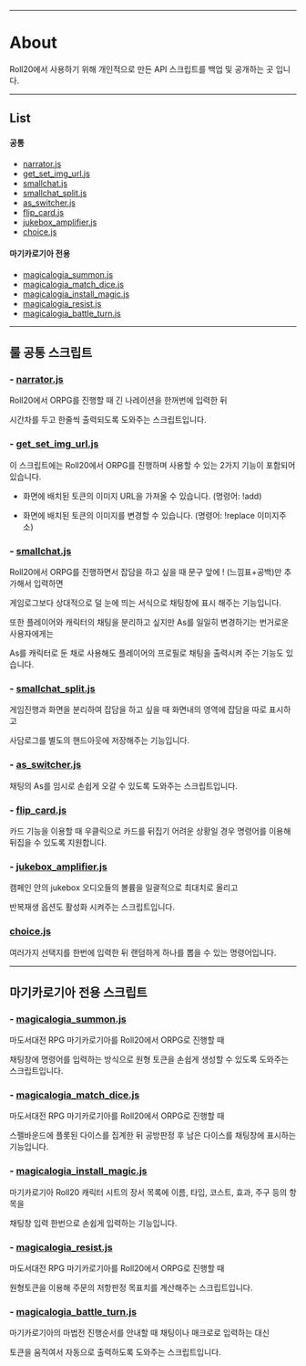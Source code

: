 - - -
# About
Roll20에서 사용하기 위해 개인적으로 만든 API 스크립트를 백업 및 공개하는 곳 입니다.



- - -



## List
#### 공통
- [narrator.js](#narratorjs)
- [get_set_img_url.js](#get_set_img_urljs)
- [smallchat.js](#smallchatjs)
- [smallchat_split.js](#smallchat_splitjs)
- [as_switcher.js](#as_switcherjs)
- [flip_card.js](#flip_cardjs)
- [jukebox_amplifier.js](#jukebox_amplifierjs)
- [choice.js](#choicejs)

#### 마기카로기아 전용
- [magicalogia_summon.js](#magicalogia_summonjs)
- [magicalogia_match_dice.js](#magicalogia_match_dicejs)
- [magicalogia_install_magic.js](#magicalogia_install_magicjs)
- [magicalogia_resist.js](#magicalogia_resistjs)
- [magicalogia_battle_turn.js](#magicalogia_battle_turnjs)   
   
   
   
- - -



## 룰 공통 스크립트
   
### - [narrator.js](https://github.com/kibkibe/roll20_api_scripts/blob/master/narrator.js)
Roll20에서 ORPG를 진행할 때 긴 나레이션을 한꺼번에 입력한 뒤



시간차를 두고 한줄씩 출력되도록 도와주는 스크립트입니다.



### - [get_set_img_url.js](https://github.com/kibkibe/roll20_api_scripts/blob/master/get_set_img_url.js)
이 스크립트에는 Roll20에서 ORPG를 진행하며 사용할 수 있는 2가지 기능이 포함되어 있습니다.



- 화면에 배치된 토큰의 이미지 URL을 가져올 수 있습니다. (명령어: !add)



- 화면에 배치된 토큰의 이미지를 변경할 수 있습니다. (명령어: !replace 이미지주소)



### - [smallchat.js](https://github.com/kibkibe/roll20_api_scripts/blob/master/smallchat.js)
Roll20에서 ORPG를 진행하면서 잡담을 하고 싶을 때 문구 앞에 ! (느낌표+공백)만 추가해서 입력하면



게임로그보다 상대적으로 덜 눈에 띄는 서식으로 채팅창에 표시 해주는 기능입니다.



또한 플레이어와 캐릭터의 채팅을 분리하고 싶지만 As를 일일히 변경하기는 번거로운 사용자에게는



As를 캐릭터로 둔 채로 사용해도 플레이어의 프로필로 채팅을 출력시켜 주는 기능도 있습니다.



### - [smallchat_split.js](https://github.com/kibkibe/roll20_api_scripts/blob/master/smallchat_split.js)
게임진행과 화면을 분리하여 잡담을 하고 싶을 때 화면내의 영역에 잡담을 따로 표시하고



사담로그를 별도의 핸드아웃에 저장해주는 기능입니다.



### - [as_switcher.js](https://github.com/kibkibe/roll20_api_scripts/blob/master/as_switcher.js)
채팅의 As를 임시로 손쉽게 오갈 수 있도록 도와주는 스크립트입니다.



### - [flip_card.js](https://github.com/kibkibe/roll20_api_scripts/blob/master/flip_card.js)
카드 기능을 이용할 때 우클릭으로 카드를 뒤집기 어려운 상황일 경우 명령어를 이용해 뒤집을 수 있도록 지원합니다.



### - [jukebox_amplifier.js](https://github.com/kibkibe/roll20_api_scripts/blob/master/jukebox_amplifier.js)
캠페인 안의 jukebox 오디오들의 볼륨을 일괄적으로 최대치로 올리고



반복재생 옵션도 활성화 시켜주는 스크립트입니다.



### [choice.js](https://github.com/kibkibe/roll20_api_scripts/blob/master/choice.js)
여러가지 선택지를 한번에 입력한 뒤 랜덤하게 하나를 뽑을 수 있는 명령어입니다.



- - -



## 마기카로기아 전용 스크립트
 
### - [magicalogia_summon.js](https://github.com/kibkibe/roll20_api_scripts/blob/master/magicalogia_summon.js)
마도서대전 RPG 마기카로기아를 Roll20에서 ORPG로 진행할 때



채팅창에 명령어를 입력하는 방식으로 원형 토큰을 손쉽게 생성할 수 있도록 도와주는 스크립트입니다.


 
### - [magicalogia_match_dice.js](https://github.com/kibkibe/roll20_api_scripts/blob/master/magicalogia_match_dice.js)
마도서대전 RPG 마기카로기아를 Roll20에서 ORPG로 진행할 때



스펠바운드에 플롯된 다이스를 집계한 뒤 공방판정 후 남은 다이스를 채팅창에 표시하는 기능입니다.



### - [magicalogia_install_magic.js](https://github.com/kibkibe/roll20_api_scripts/blob/master/magicalogia_install_magic.js)
마기카로기아 Roll20 캐릭터 시트의 장서 목록에 이름, 타입, 코스트, 효과, 주구 등의 항목을



채팅창 입력 한번으로 손쉽게 입력하는 기능입니다.



### - [magicalogia_resist.js](https://github.com/kibkibe/roll20_api_scripts/blob/master/magicalogia_resist.js)
마도서대전 RPG 마기카로기아를 Roll20에서 ORPG로 진행할 때



원형토큰을 이용해 주문의 저항판정 목표치를 계산해주는 스크립트입니다.



### - [magicalogia_battle_turn.js](https://github.com/kibkibe/roll20_api_scripts/blob/master/magicalogia_battle_turn.js)
마기카로기아의 마법전 진행순서를 안내할 때 채팅이나 매크로로 입력하는 대신



토큰을 움직여서 자동으로 출력하도록 도와주는 스크립트입니다.

